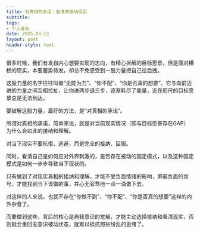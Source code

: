 ```yaml
---
title: 对真相的承诺：看清并接纳现实
subtitle: 
tags: 
- 个人成长
date: 2025-03-13
layout: post
header-style: text
---
```


很多时候，我们有发自内心想要实现的志向，有精心拆解的目标愿景，但是面对糟糕的现实，本要蓄势待发，却总不免感受到一股力量把自己往后拽。

这股力量的名字往往叫做“无能为力”、“你不配”、“你是否真的想要”。它与向前迈进的力量之间互相拉扯，让你进两步退三步，逐渐耗尽了能量，近在咫尺的目标愿景总是无法到达。

要破解这股力量，最好的方法，是“对真相的承诺”。

所谓对真相的承诺，简单来说，就是对当前现实情况（即与目标愿景存在GAP）为什么会如此的接纳和理解。

对当下现实不要抗拒、逃避，而是完全的接纳、臣服。

同时，看清自己是如何应对外界刺激的，是否存在被动的固定模式，以及这种固定模式是如何一步步导致当下现状的。

只有做到了对现实真相的接纳和理解，才能不受负面情绪的影响，屏蔽负面的信号，才能找到当下该做的事，并心无旁骛地一点一滴做下去。

对这样的人来说，也就不存在“你做不到”、“你不配”、“你是否真的想要”这样的内外杂音了。

而要做到这些，背后的核心是自我意识的觉解，才能主动选择接纳和看清现实，否则就会重回无意识被动状态，就难以抵抗那些纷乱的思绪了。